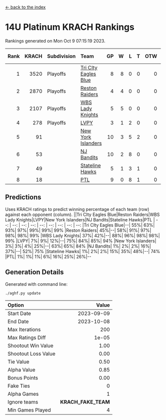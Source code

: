[<- back to the index](readme.md)
# 14U Platinum KRACH Rankings
Rankings generated on Mon Oct  9 07:15:19 2023.

Rank|KRACH|Subdivision|Team|GP|W|L|T|OTW|OTL|SoS|Exp Wins|Win Diff
---:|---:|:---|:---|---:|---:|---:|---:|---:|---:|---:|---:|---:
1|3520|Playoffs|[Tri CIty Eagles Blue](https://gamesheetstats.com/seasons/3663/teams/140831/schedule)|8|8|0|0|0|0|62|8.8|-0.0
2|2870|Playoffs|[Reston Raiders](https://gamesheetstats.com/seasons/3663/teams/140829/schedule)|4|4|0|0|0|0|92|4.9|0.0
3|2107|Playoffs|[WBS Lady Knights](https://gamesheetstats.com/seasons/3663/teams/140825/schedule)|5|5|0|0|0|0|54|5.9|0.0
4|278|Playoffs|[LVPY](https://gamesheetstats.com/seasons/3663/teams/140820/schedule)|3|1|2|0|0|0|1625|1.8|-0.0
5|91||[New York Islanders](https://gamesheetstats.com/seasons/3663/teams/140832/schedule)|10|3|5|2|0|0|779|4.9|0.0
6|53||[NJ Bandits](https://gamesheetstats.com/seasons/3663/teams/140828/schedule)|10|2|8|0|0|0|1628|2.9|0.0
7|49||[Stateline Hawks](https://gamesheetstats.com/seasons/3663/teams/140830/schedule)|5|1|3|1|0|0|783|2.4|0.0
8|18||[PTL](https://gamesheetstats.com/seasons/3663/teams/140827/schedule)|9|0|8|1|0|0|1584|1.4|0.0

## Predictions
Uses KRACH ratings to predict winning percentage of each team (row) against each opponent (column).
||Tri CIty Eagles Blue|Reston Raiders|WBS Lady Knights|LVPY|New York Islanders|NJ Bandits|Stateline Hawks|PTL
| --: | --: | --: | --: | --: | --: | --: | --: | --: 
|Tri CIty Eagles Blue|--| 55%| 63%| 93%| 97%| 99%| 99%| 99%
|Reston Raiders| 45%|--| 58%| 91%| 97%| 98%| 98%| 99%
|WBS Lady Knights| 37%| 42%|--| 88%| 96%| 98%| 98%| 99%
|LVPY|  7%|  9%| 12%|--| 75%| 84%| 85%| 94%
|New York Islanders|  3%|  3%|  4%| 25%|--| 63%| 65%| 84%
|NJ Bandits|  1%|  2%|  2%| 16%| 37%|--| 52%| 75%
|Stateline Hawks|  1%|  2%|  2%| 15%| 35%| 48%|--| 74%
|PTL|  1%|  1%|  1%|  6%| 16%| 25%| 26%|--

## Generation Details

Generated with command line:
```
./aghf.py update
```

| Option | Value |
| :----- | ----: |
| Start Date | 2023-09-09 |
| End Date | 2023-10-08 |
| Max Iterations | 200 |
| Max Ratings Diff | 1e-05 |
| Shootout Win Value | 1.00 |
| Shootout Loss Value | 0.00 |
| Tie Value | 0.50 |
| Alpha Value | 0.85 |
| Bonus Points | 0.00 |
| Fake Ties | 0 |
| Alpha Games | 1 |
| Ignore teams | __KRACH_FAKE_TEAM__ |
| Min Games Played | 4 |

